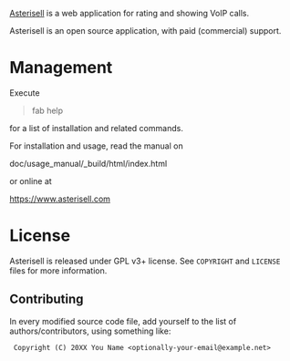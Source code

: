 [Asterisell](https://www.asterisell.com) is a web application for rating and showing VoIP calls.

Asterisell is an open source application, with paid (commercial) support.

Management
==========

Execute

> fab help

for a list of installation and related commands.

For installation and usage, read the manual on

  doc/usage_manual/_build/html/index.html

or online at

  https://www.asterisell.com

License
=======

Asterisell is released under GPL v3+ license. See `COPYRIGHT` and `LICENSE` files for more information.

Contributing
------------

In every modified source code file, add yourself to the list of authors/contributors, using something like:

     Copyright (C) 20XX You Name <optionally-your-email@example.net>
